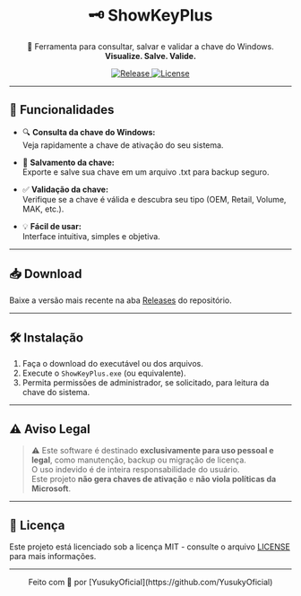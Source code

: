 <!-- <p align="center">
  <img src="banner.png" alt="ShowKeyPlus Banner">
</p>
-->

<h1 align="center">🗝️ ShowKeyPlus</h1>

<p align="center">
  🔑 Ferramenta para consultar, salvar e validar a chave do Windows.<br>
  <strong>Visualize. Salve. Valide.</strong>
</p>

<p align="center">
  <a href="https://github.com/YusukyOficial/ShowKeyPlus/releases">
    <img alt="Release" src="https://img.shields.io/github/v/release/YusukyOficial/ShowKeyPlus?style=for-the-badge">
  </a>
  <a href="https://github.com/YusukyOficial/ShowKeyPlus/blob/main/LICENSE">
    <img alt="License" src="https://img.shields.io/github/license/YusukyOficial/ShowKeyPlus?style=for-the-badge">
  </a>
</p>


---

## 🚀 Funcionalidades

- 🔍 **Consulta da chave do Windows:**  
Veja rapidamente a chave de ativação do seu sistema.

- 💾 **Salvamento da chave:**  
Exporte e salve sua chave em um arquivo .txt para backup seguro.

- ✅ **Validação da chave:**  
Verifique se a chave é válida e descubra seu tipo (OEM, Retail, Volume, MAK, etc.).

- 💡 **Fácil de usar:**  
Interface intuitiva, simples e objetiva.

---

## 📥 Download

Baixe a versão mais recente na aba [Releases](https://github.com/YusukyOficial/ShowKeyPlus/releases) do repositório.

---

## 🛠️ Instalação

1. Faça o download do executável ou dos arquivos.
2. Execute o `ShowKeyPlus.exe` (ou equivalente).
3. Permita permissões de administrador, se solicitado, para leitura da chave do sistema.

---

## ⚠️ Aviso Legal

> ⚠️ Este software é destinado **exclusivamente para uso pessoal e legal**, como manutenção, backup ou migração de licença.  
> O uso indevido é de inteira responsabilidade do usuário.  
> Este projeto **não gera chaves de ativação** e **não viola políticas da Microsoft**.

---


## 📜 Licença

Este projeto está licenciado sob a licença MIT - consulte o arquivo [LICENSE](LICENSE) para mais informações.

---

<p align="center">
  Feito com 💚 por [YusukyOficial](https://github.com/YusukyOficial)
</p>
